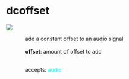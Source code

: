 
<a name=dcoffset></a><br>
# <b>dcoffset</b>
<img src="https://www.bespokesynth.com/docs/screenshots/dcoffset.png"><br>
<div style="display:inline-block;margin-left:50px;">
add a constant offset to an audio signal<br/><br/>
<b>offset</b>: amount of offset to add<br>

<br>accepts: <font color=cyan>audio</font> <br></div>
